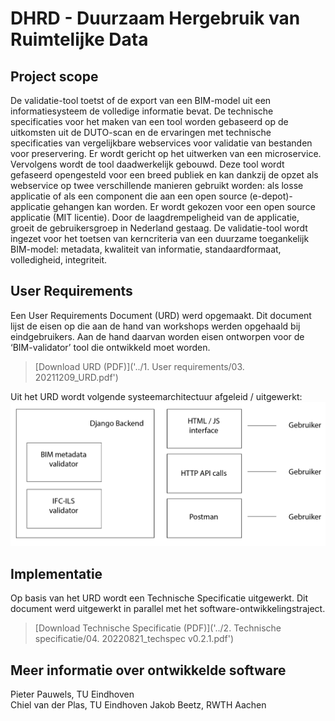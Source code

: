 # DHRD - Duurzaam Hergebruik van Ruimtelijke Data

## Project scope
De validatie-tool toetst of de export van een BIM-model uit een informatiesysteem de volledige informatie bevat. De technische specificaties voor het maken van een tool worden gebaseerd op de uitkomsten uit de DUTO-scan en de ervaringen met technische specificaties van vergelijkbare webservices voor validatie van bestanden voor preservering. Er wordt gericht op het uitwerken van een microservice. Vervolgens wordt de tool daadwerkelijk gebouwd. Deze tool wordt gefaseerd opengesteld voor een breed publiek en kan dankzij de opzet als webservice op twee verschillende manieren gebruikt worden: als losse applicatie of als een component die aan een open source (e-depot)-applicatie gehangen kan worden. Er wordt gekozen voor een open source applicatie (MIT licentie). Door de laagdrempeligheid van de applicatie, groeit de gebruikersgroep in Nederland gestaag. De validatie-tool wordt ingezet voor het toetsen van kerncriteria van een duurzame toegankelijk BIM-model: metadata, kwaliteit van informatie, standaardformaat, volledigheid, integriteit.

## User Requirements
Een User Requirements Document (URD) werd opgemaakt. Dit document lijst de eisen op die aan de hand van workshops werden opgehaald bij eindgebruikers. Aan de hand daarvan worden eisen ontworpen voor de ‘BIM-validator’ tool die ontwikkeld moet worden.

> [Download URD (PDF)]('../1. User requirements/03. 20211209_URD.pdf')

Uit het URD wordt volgende systeemarchitectuur afgeleid / uitgewerkt:
![Systeemarchitectuur](figures/DHRD-01.png)

## Implementatie
Op basis van het URD wordt een Technische Specificatie uitgewerkt. Dit document werd uitgewerkt in parallel met het software-ontwikkelingstraject.

> [Download Technische Specificatie (PDF)]('../2. Technische specificatie/04. 20220821_techspec v0.2.1.pdf')

## Meer informatie over ontwikkelde software
Pieter Pauwels, TU Eindhoven  
Chiel van der Plas, TU Eindhoven
Jakob Beetz, RWTH Aachen


